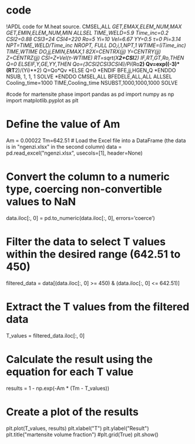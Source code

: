 # code
!APDL code for M.heat source.
CMSEL,ALL
*GET,EMAX,ELEM„NUM,MAX
*GET,EMIN,ELEM„NUM,MIN
ALLSEL
TIME_WELD=5.9
Time_inc=0.2
CSI2=0.88
CSI3=24
CSI4=220
Ro=5
Yi=10
Vel=6.67
YY=0.5
τ=0
Pi=3.14
NPT=TIME_WELD/Time_inc
NROPT, FULL
*DO,i,1,NPT,1
WTIME=(i*Time_inc)
TIME,WTIME
*DO,jj,EMIN,EMAX,1
82X=CENTRX(jj)
Y=CENTRY(jj)
Z=CENTRZ(jj)
CSI=Z+Vel*(τ-WTIME)
RT=sqrt(X**2+CSI**2)
*IF,RT,GT,Ro,THEN
Q=0
*ELSEIF,Y,GE,YY,THEN
Qo=(3*CSI2*CSI3*CSI4)/Pi*(Ro**2)
Qv=exp((-3)*(RT**2)/(Yi)**2)
Q=Qo*Qv
*ELSE
Q=0
*ENDIF
BFE,jj,HGEN„Q
*ENDDO
NSUB, 1, 1, 1
SOLVE
*ENDDO
CMSEL,ALL
BFEDELE,ALL,ALL
ALLSEL
Cooling_time=1000
TIME,Cooling_time
NSUBST,1000,1000,1000
SOLVE


#code for martensite phase
import pandas as pd
import numpy as np
import matplotlib.pyplot as plt
# Define the value of Am
Am = 0.00022
Tm=642.51 # Load the Excel file into a DataFrame (the data is in "ngenzi.xlsx"
in the second column)
data = pd.read_excel("ngenzi.xlsx", usecols=[1], header=None)
# Convert the column to a numeric type, coercing non-convertible values to NaN
data.iloc[:, 0] = pd.to_numeric(data.iloc[:, 0], errors=’coerce’)
# Filter the data to select T values within the desired range (642.51 to 450)
filtered_data = data[(data.iloc[:, 0] >= 450) & (data.iloc[:, 0] <= 642.51)]
# Extract the T values from the filtered data
T_values = filtered_data.iloc[:, 0]
# Calculate the result using the equation for each T value
results = 1 - np.exp(-Am * (Tm - T_values))
# Create a plot of the results
plt.plot(T_values, results)
plt.xlabel("T")
plt.ylabel("Result")
plt.title("martensite volume fraction")
#plt.grid(True)
plt.show()
